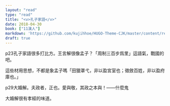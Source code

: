 ```yaml
---
layout: "read"
type: "read"
title: "<v>孔子家語</v>"
date: 2018-04-30
book: ["11漢人"]
markdown: 'https://github.com/kujihhoe/HUGO-Theme-CJK/master/content/read/11-漢人/031-孔子家語.md'
draft: true
---
```


p23孔子家語很多打比方。王言解很像孟子？「周制三百步爲里」這語氣，戰國的吧。

這些材用思想，不都是象孟子嗎「田獵罩弋，非以盈宮室也；徵斂百姓，非以盈府庫也。」

p29大婚解。夫政者，正也。愛與敬，其政之本與！——什麼鬼

大婚解很有孝經的味道。
